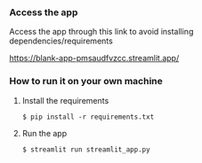 ### Access the app

Access the app through this link to avoid installing dependencies/requirements

   https://blank-app-pmsaudfvzcc.streamlit.app/

### How to run it on your own machine

1. Install the requirements

   ```
   $ pip install -r requirements.txt
   ```

2. Run the app

   ```
   $ streamlit run streamlit_app.py

   ```

